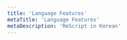 ```yaml
---
title: 'Language Features'
metaTitle: 'Language Features'
metaDescription: 'ReScript in Korean'
---
```

